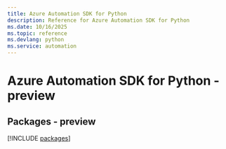 ```yaml
---
title: Azure Automation SDK for Python
description: Reference for Azure Automation SDK for Python
ms.date: 10/16/2025
ms.topic: reference
ms.devlang: python
ms.service: automation
---
```

# Azure Automation SDK for Python - preview
## Packages - preview
[!INCLUDE [packages](automation-index.md)]